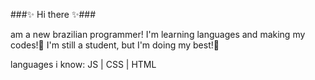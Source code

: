 ###✨ Hi there ✨###

am a new brazilian programmer!
I'm learning languages and making my codes!🧩
I'm still a student, but I'm doing my best!💪

languages i know:
JS | CSS | HTML




